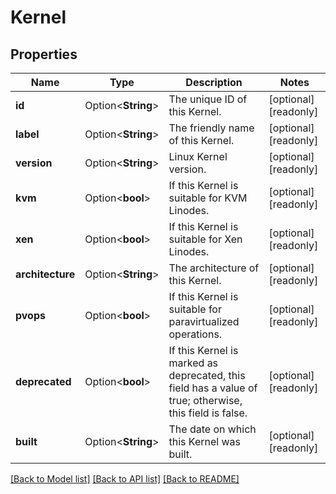 # Kernel

## Properties

Name | Type | Description | Notes
------------ | ------------- | ------------- | -------------
**id** | Option<**String**> | The unique ID of this Kernel. | [optional][readonly]
**label** | Option<**String**> | The friendly name of this Kernel. | [optional][readonly]
**version** | Option<**String**> | Linux Kernel version. | [optional][readonly]
**kvm** | Option<**bool**> | If this Kernel is suitable for KVM Linodes. | [optional][readonly]
**xen** | Option<**bool**> | If this Kernel is suitable for Xen Linodes. | [optional][readonly]
**architecture** | Option<**String**> | The architecture of this Kernel. | [optional][readonly]
**pvops** | Option<**bool**> | If this Kernel is suitable for paravirtualized operations. | [optional][readonly]
**deprecated** | Option<**bool**> | If this Kernel is marked as deprecated, this field has a value of true; otherwise, this field is false. | [optional][readonly]
**built** | Option<**String**> | The date on which this Kernel was built. | [optional][readonly]

[[Back to Model list]](../README.md#documentation-for-models) [[Back to API list]](../README.md#documentation-for-api-endpoints) [[Back to README]](../README.md)


